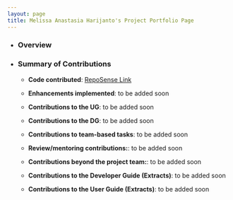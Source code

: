 ```yaml
---
layout: page
title: Melissa Anastasia Harijanto's Project Portfolio Page
---
```


- ### Overview
- ### Summary of Contributions
  - **Code contributed**: [RepoSense Link](https://nus-cs2103-ay2223s1.github.io/tp-dashboard/?search=melissaharijanto&breakdown=true)

  - **Enhancements implemented**: to be added soon

  - **Contributions to the UG**: to be added soon

  - **Contributions to the DG**: to be added soon

  - **Contributions to team-based tasks**: to be added soon

  - **Review/mentoring contributions:**: to be added soon

  - **Contributions beyond the project team:**: to be added soon

  - **Contributions to the Developer Guide (Extracts)**: to be added soon

  - **Contributions to the User Guide (Extracts)**: to be added soon
